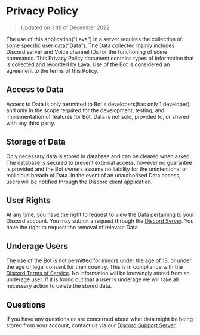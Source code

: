 # Privacy Policy                                                                                                                        

> Updated on 31th of December 2022

The use of this application("Lava") in a server requires the collection of some specific user data("Data"). The Data collected mainly includes Discord server and Voice channel IDs for the functioning of some commands. This Privacy Policy document contains types of information that is collected and recorded by Lava. Use of the Bot is considered an agreement to the terms of this Policy. 

## Access to Data

Access to Data is only permitted to Bot's developers(has only 1 developer), and only in the scope required for the development, testing, and implementation of features for Bot. Data is not sold, provided to, or shared with any third party.

## Storage of Data

Only necessary data is stored in database and can be cleared when asked. The database is secured to prevent external access, however no guarantee is provided and the Bot owners assume no liability for the unintentional or malicious breach of Data. In the event of an unauthorised Data access, users will be notified through the Discord client application.

## User Rights

At any time, you have the right to request to view the Data pertaining to your Discord account. You may submit a request through the [Discord Server](https://discord.gg/nh6MCTZHFw). You have the right to request the removal of relevant Data.

## Underage Users

The use of the Bot is not permitted for minors under the age of 13, or under the age of legal consent for their country. This is in compliance with the [Discord Terms of Service](https://discord.com/terms). No information will be knowingly stored from an underage user. If it is found out that a user is underage we will take all necessary action to delete the stored data.

## Questions

If you have any questions or are concerned about what data might be being stored from your account, contact us via our [Discord Support Server](https://discord.gg/nh6MCTZHFw)
